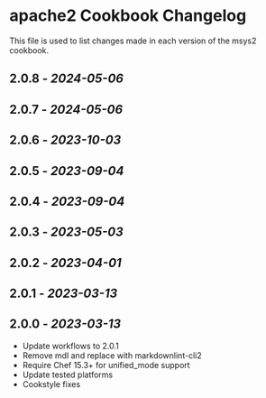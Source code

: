 # apache2 Cookbook Changelog

This file is used to list changes made in each version of the msys2 cookbook.

## 2.0.8 - *2024-05-06*

## 2.0.7 - *2024-05-06*

## 2.0.6 - *2023-10-03*

## 2.0.5 - *2023-09-04*

## 2.0.4 - *2023-09-04*

## 2.0.3 - *2023-05-03*

## 2.0.2 - *2023-04-01*

## 2.0.1 - *2023-03-13*

## 2.0.0 - *2023-03-13*

- Update workflows to 2.0.1
- Remove mdl and replace with markdownlint-cli2
- Require Chef 15.3+ for unified_mode support
- Update tested platforms
- Cookstyle fixes
